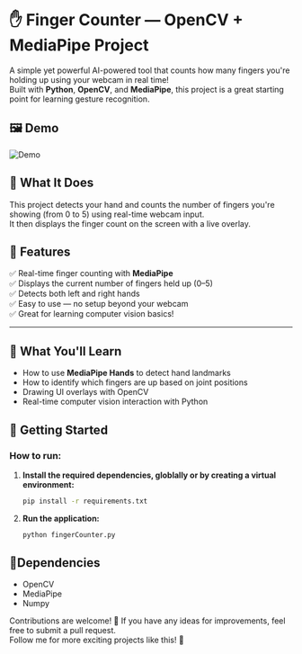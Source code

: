 # ✋ Finger Counter — OpenCV + MediaPipe Project

A simple yet powerful AI-powered tool that counts how many fingers you're holding up using your webcam in real time!  
Built with **Python**, **OpenCV**, and **MediaPipe**, this project is a great starting point for learning gesture recognition.

## 🖼 Demo

![Demo](assets/Demo.gif)

## 🎯 What It Does

This project detects your hand and counts the number of fingers you're showing (from 0 to 5) using real-time webcam input.  
It then displays the finger count on the screen with a live overlay.

## 🚀 Features

✅ Real-time finger counting with **MediaPipe**  
✅ Displays the current number of fingers held up (0–5)  
✅ Detects both left and right hands  
✅ Easy to use — no setup beyond your webcam  
✅ Great for learning computer vision basics!

---

## 🧠 What You'll Learn

- How to use **MediaPipe Hands** to detect hand landmarks
- How to identify which fingers are up based on joint positions
- Drawing UI overlays with OpenCV
- Real-time computer vision interaction with Python

## 🔧 Getting Started

### How to run:

1.  **Install the required dependencies, globlally or by creating a virtual environment:**

    ```bash
    pip install -r requirements.txt
    ```

2.  **Run the application:**

    ```bash
    python fingerCounter.py
    ```

## 📍Dependencies

- OpenCV
- MediaPipe
- Numpy

Contributions are welcome! 🙏 If you have any ideas for improvements, feel free to submit a pull request.\
Follow me for more exciting projects like this! 🤩
